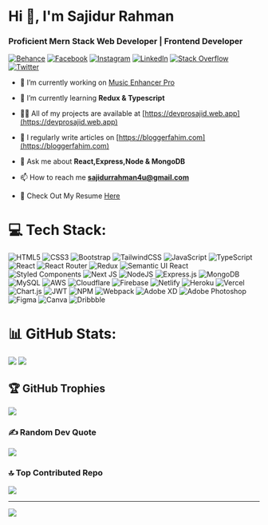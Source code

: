 <h1>Hi 👋, I'm Sajidur Rahman</h1>
<h3>Proficient Mern Stack Web Developer | Frontend Developer</h3>

[![Behance](https://img.shields.io/badge/Behance-1769ff?logo=behance&logoColor=white)](https://behance.net/sajidurrahman5/) [![Facebook](https://img.shields.io/badge/Facebook-%231877F2.svg?logo=Facebook&logoColor=white)](https://facebook.com/sajidur5000) [![Instagram](https://img.shields.io/badge/Instagram-%23E4405F.svg?logo=Instagram&logoColor=white)](https://instagram.com/devpro_sajid) [![LinkedIn](https://img.shields.io/badge/LinkedIn-%230077B5.svg?logo=linkedin&logoColor=white)](https://linkedin.com/in/devprosajid) [![Stack Overflow](https://img.shields.io/badge/-Stackoverflow-FE7A16?logo=stack-overflow&logoColor=white)](https://stackoverflow.com/users/17980709) [![Twitter](https://img.shields.io/badge/Twitter-%231DA1F2.svg?logo=Twitter&logoColor=white)](https://twitter.com/sajidur90200153)

- 🔭 I’m currently working on [Music Enhancer Pro](https://music-enhancer-pro.web.app/)

- 🌱 I’m currently learning **Redux & Typescript**

- 👨‍💻 All of my projects are available at [https://devprosajid.web.app](https://devprosajid.web.app)

- 📝 I regularly write articles on [https://bloggerfahim.com](https://bloggerfahim.com)

- 💬 Ask me about **React,Express,Node & MongoDB**

- 📫 How to reach me **sajidurrahman4u@gmail.com**

- 📄 Check Out My Resume [Here](https://drive.google.com/file/d/1O5tgbVBCFdpSsWkFYfVqk3-Y3x6gby6S/view?usp=drive_link)
<!-- [![My Skills](https://skillicons.dev/icons?i=java,kotlin,nodejs,figma&theme=light)](https://skillicons.dev) -->
# 💻 Tech Stack:
![HTML5](https://img.shields.io/badge/html5-%23E34F26.svg?style=for-the-badge&logo=html5&logoColor=white) ![CSS3](https://img.shields.io/badge/css3-%231572B6.svg?style=for-the-badge&logo=css3&logoColor=white) ![Bootstrap](https://img.shields.io/badge/bootstrap-%23563D7C.svg?style=for-the-badge&logo=bootstrap&logoColor=white) ![TailwindCSS](https://img.shields.io/badge/tailwindcss-%2338B2AC.svg?style=for-the-badge&logo=tailwind-css&logoColor=white) ![JavaScript](https://img.shields.io/badge/javascript-%23323330.svg?style=for-the-badge&logo=javascript&logoColor=%23F7DF1E) ![TypeScript](https://img.shields.io/badge/typescript-%23007ACC.svg?style=for-the-badge&logo=typescript&logoColor=white) ![React](https://img.shields.io/badge/react-%2320232a.svg?style=for-the-badge&logo=react&logoColor=%2361DAFB) ![React Router](https://img.shields.io/badge/React_Router-CA4245?style=for-the-badge&logo=react-router&logoColor=white) ![Redux](https://img.shields.io/badge/redux-%23593d88.svg?style=for-the-badge&logo=redux&logoColor=white) ![Semantic UI React](https://img.shields.io/badge/Semantic%20UI%20React-%2335BDB2.svg?style=for-the-badge&logo=SemanticUIReact&logoColor=white) ![Styled Components](https://img.shields.io/badge/styled--components-DB7093?style=for-the-badge&logo=styled-components&logoColor=white) ![Next JS](https://img.shields.io/badge/Next-black?style=for-the-badge&logo=next.js&logoColor=white) ![NodeJS](https://img.shields.io/badge/node.js-6DA55F?style=for-the-badge&logo=node.js&logoColor=white) ![Express.js](https://img.shields.io/badge/express.js-%23404d59.svg?style=for-the-badge&logo=express&logoColor=%2361DAFB) ![MongoDB](https://img.shields.io/badge/MongoDB-%234ea94b.svg?style=for-the-badge&logo=mongodb&logoColor=white) ![MySQL](https://img.shields.io/badge/mysql-%2300f.svg?style=for-the-badge&logo=mysql&logoColor=white) ![AWS](https://img.shields.io/badge/AWS-%23FF9900.svg?style=for-the-badge&logo=amazon-aws&logoColor=white) ![Cloudflare](https://img.shields.io/badge/Cloudflare-F38020?style=for-the-badge&logo=Cloudflare&logoColor=white) ![Firebase](https://img.shields.io/badge/firebase-%23039BE5.svg?style=for-the-badge&logo=firebase) ![Netlify](https://img.shields.io/badge/netlify-%23000000.svg?style=for-the-badge&logo=netlify&logoColor=#00C7B7) ![Heroku](https://img.shields.io/badge/heroku-%23430098.svg?style=for-the-badge&logo=heroku&logoColor=white) ![Vercel](https://img.shields.io/badge/vercel-%23000000.svg?style=for-the-badge&logo=vercel&logoColor=white) ![Chart.js](https://img.shields.io/badge/chart.js-F5788D.svg?style=for-the-badge&logo=chart.js&logoColor=white) ![JWT](https://img.shields.io/badge/JWT-black?style=for-the-badge&logo=JSON%20web%20tokens) ![NPM](https://img.shields.io/badge/NPM-%23000000.svg?style=for-the-badge&logo=npm&logoColor=white) ![Webpack](https://img.shields.io/badge/webpack-%238DD6F9.svg?style=for-the-badge&logo=webpack&logoColor=black) ![Adobe XD](https://img.shields.io/badge/Adobe%20XD-470137?style=for-the-badge&logo=Adobe%20XD&logoColor=#FF61F6) ![Adobe Photoshop](https://img.shields.io/badge/adobephotoshop-%2331A8FF.svg?style=for-the-badge&logo=adobephotoshop&logoColor=white) 	![Figma](https://img.shields.io/badge/figma-%23F24E1E.svg?style=for-the-badge&logo=figma&logoColor=white) ![Canva](https://img.shields.io/badge/Canva-%2300C4CC.svg?style=for-the-badge&logo=Canva&logoColor=white) ![Dribbble](https://img.shields.io/badge/Dribbble-EA4C89?style=for-the-badge&logo=dribbble&logoColor=white)
# 📊 GitHub Stats:
<!-- ![](https://github-readme-stats.vercel.app/api?username=devpro-sajid&theme=dark&hide_border=true&include_all_commits=true&count_private=false)<br/> -->
![](https://github-readme-streak-stats.herokuapp.com/?user=devpro-sajid&theme=dark&hide_border=true)
![](https://github-readme-stats.vercel.app/api/top-langs/?username=devpro-sajid&theme=dark&hide_border=true&include_all_commits=true&count_private=false&layout=compact)

## 🏆 GitHub Trophies
![](https://github-profile-trophy.vercel.app/?username=devpro-sajid&theme=radical&no-frame=false&no-bg=true&margin-w=4)

### ✍️ Random Dev Quote
![](https://quotes-github-readme.vercel.app/api?type=horizontal&theme=radical)

### 🔝 Top Contributed Repo
![](https://github-contributor-stats.vercel.app/api?username=devpro-sajid&limit=5&theme=dark&combine_all_yearly_contributions=true)

<!-- ### 😂 Random Dev Meme
<img src="https://rm.up.railway.app/" width="512px"/> -->

---
[![](https://visitcount.itsvg.in/api?id=devpro-sajid&icon=3&color=0)](https://visitcount.itsvg.in)
